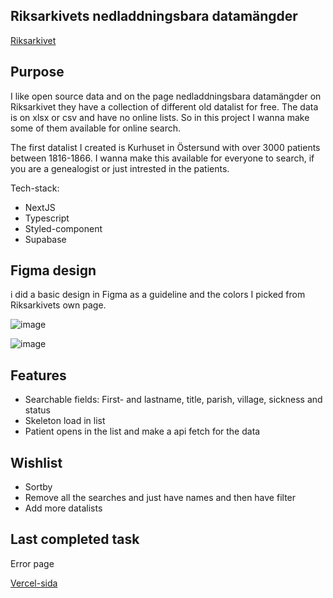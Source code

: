 ## Riksarkivets nedladdningsbara datamängder

[Riksarkivet](https://riksarkivet.se/psidata)

## Purpose
I like open source data and on the page nedladdningsbara datamängder on Riksarkivet they have a collection of different old datalist for free. The data is on xlsx or csv and have no online lists. So in this project I wanna make some of them available for online search.

The first datalist I created is Kurhuset in Östersund with over 3000 patients between 1816-1866. I wanna make this available for everyone to search, if you are a genealogist or just intrested in the patients.

Tech-stack:
* NextJS
* Typescript
* Styled-component
* Supabase

## Figma design
i did a basic design in Figma as a guideline and the colors I picked from Riksarkivets own page.

![image](https://user-images.githubusercontent.com/70426543/216139853-ae63f32c-1bf8-46ac-97db-c291444d835d.png)

![image](https://user-images.githubusercontent.com/70426543/216139966-d64b2221-a1b6-480e-b28d-a0e74eddb19a.png)

## Features
* Searchable fields: First- and lastname, title, parish, village, sickness and status
* Skeleton load in list
* Patient opens in the list and make a api fetch for the data

## Wishlist
* Sortby
* Remove all the searches and just have names and then have filter
* Add more datalists

## Last completed task

Error page

[Vercel-sida](https://historiska-databaser.vercel.app/kurhuset-i-ostersund?page=1)
